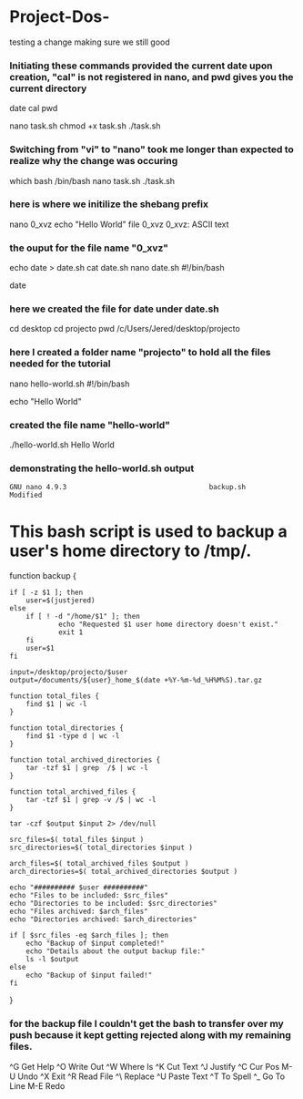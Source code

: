 # Project-Dos-
testing a change 
making sure we still good 

### Initiating these commands provided the current date upon creation, "cal" is not registered in nano, and pwd gives you the current directory
date
cal 
pwd 

nano task.sh
chmod +x task.sh
./task.sh
### Switching from "vi" to "nano" took me longer than expected to realize why the change was occuring

which bash
/bin/bash 
nano task.sh
./task.sh
### here is where we initilize the shebang prefix 

nano 0_xvz
echo "Hello World"
file 0_xvz
0_xvz: ASCII text
### the ouput for the file name "0_xvz" 

echo date > date.sh
cat date.sh
nano date.sh
#!/bin/bash

date
### here we created the file for date under date.sh

cd desktop 
cd projecto
pwd
/c/Users/Jered/desktop/projecto
### here I created a folder name "projecto" to hold all the files needed for the tutorial 

nano hello-world.sh
#!/bin/bash

echo "Hello World" 
### created the file name "hello-world" 

./hello-world.sh
Hello World
### demonstrating the hello-world.sh output 
  
  
    GNU nano 4.9.3                                   backup.sh                                    Modified
# This bash script is used to backup a user's home directory to /tmp/.

function backup {

    if [ -z $1 ]; then
        user=$(justjered)
    else
        if [ ! -d "/home/$1" ]; then
                echo "Requested $1 user home directory doesn't exist."
                exit 1
        fi
        user=$1
    fi

    input=/desktop/projecto/$user
    output=/documents/${user}_home_$(date +%Y-%m-%d_%H%M%S).tar.gz

    function total_files {
        find $1 | wc -l
    }

    function total_directories {
        find $1 -type d | wc -l
    }

    function total_archived_directories {
        tar -tzf $1 | grep  /$ | wc -l
    }

    function total_archived_files {
        tar -tzf $1 | grep -v /$ | wc -l
    }

    tar -czf $output $input 2> /dev/null

    src_files=$( total_files $input )
    src_directories=$( total_directories $input )

    arch_files=$( total_archived_files $output )
    arch_directories=$( total_archived_directories $output )

    echo "########## $user ##########"
    echo "Files to be included: $src_files"
    echo "Directories to be included: $src_directories"
    echo "Files archived: $arch_files"
    echo "Directories archived: $arch_directories"

    if [ $src_files -eq $arch_files ]; then
        echo "Backup of $input completed!"
        echo "Details about the output backup file:"
        ls -l $output
    else
        echo "Backup of $input failed!"
    fi
}


### for the backup file I couldn't get the bash to transfer over my push because it kept getting rejected along with my remaining files. 











^G Get Help    ^O Write Out   ^W Where Is    ^K Cut Text    ^J Justify     ^C Cur Pos     M-U Undo
^X Exit        ^R Read File   ^\ Replace     ^U Paste Text  ^T To Spell    ^_ Go To Line  M-E Redo
